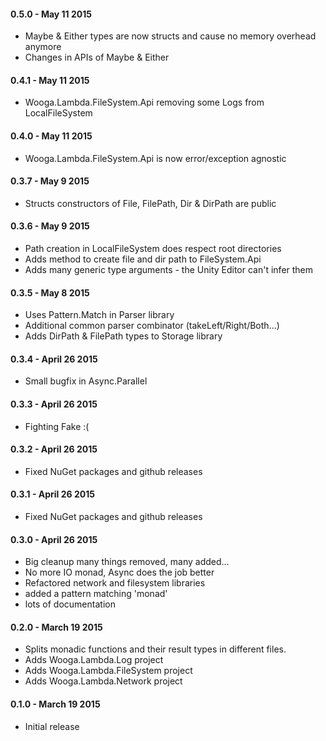 #### 0.5.0 - May 11  2015
* Maybe & Either types are now structs and cause no memory overhead anymore
* Changes in APIs of Maybe & Either 

#### 0.4.1 - May 11  2015
* Wooga.Lambda.FileSystem.Api removing some Logs from LocalFileSystem

#### 0.4.0 - May 11  2015
* Wooga.Lambda.FileSystem.Api is now error/exception agnostic

#### 0.3.7 - May 9 2015
* Structs constructors of File, FilePath, Dir & DirPath are public

#### 0.3.6 - May 9 2015
* Path creation in LocalFileSystem does respect root directories
* Adds method to create file and dir path to FileSystem.Api
* Adds many generic type arguments - the Unity Editor can't infer them

#### 0.3.5 - May 8 2015
* Uses Pattern.Match in Parser library
* Additional common parser combinator (takeLeft/Right/Both...)
* Adds DirPath & FilePath types to Storage library

#### 0.3.4 - April 26 2015
* Small bugfix in Async.Parallel

#### 0.3.3 - April 26 2015
* Fighting Fake :(

#### 0.3.2 - April 26 2015
* Fixed NuGet packages and github releases

#### 0.3.1 - April 26 2015
* Fixed NuGet packages and github releases

#### 0.3.0 - April 26 2015
* Big cleanup many things removed, many added...
* No more IO monad, Async does the job better
* Refactored network and filesystem libraries
* added a pattern matching 'monad'
* lots of documentation

#### 0.2.0 - March 19 2015
* Splits monadic functions and their result types in different files.
* Adds Wooga.Lambda.Log project
* Adds Wooga.Lambda.FileSystem project
* Adds Wooga.Lambda.Network project

#### 0.1.0 - March 19 2015
* Initial release
